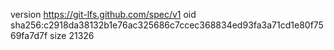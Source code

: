 version https://git-lfs.github.com/spec/v1
oid sha256:c2918da38132b1e76ac325686c7ccec368834ed93fa3a71cd1e80f7569fa7d7f
size 21326
